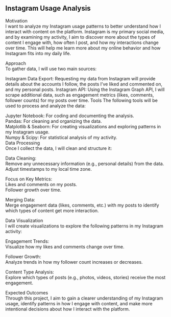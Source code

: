 ## Instagram Usage Analysis  
Motivation  
I want to analyze my Instagram usage patterns to better understand how I interact with content on the platform. Instagram is my primary social media, and by examining my activity, I aim to discover more about the types of content I engage with, how often I post, and how my interactions change over time. This will help me learn more about my online behavior and how Instagram fits into my daily life.

Approach  
To gather data, I will use two main sources:  

Instagram Data Export: Requesting my data from Instagram will provide details about the accounts I follow, the posts I’ve liked and commented on, and my personal posts.
Instagram API: Using the Instagram Graph API, I will scrape additional data, such as engagement metrics (likes, comments, follower counts) for my posts over time.
Tools
The following tools will be used to process and analyze the data:  

Jupyter Notebook: For coding and documenting the analysis.  
Pandas: For cleaning and organizing the data.  
Matplotlib & Seaborn: For creating visualizations and exploring patterns in my Instagram usage.  
Numpy & Scipy: For statistical analysis of my activity.  
Data Processing  
Once I collect the data, I will clean and structure it:  

Data Cleaning:  
Remove any unnecessary information (e.g., personal details) from the data.  
Adjust timestamps to my local time zone.  

Focus on Key Metrics:  
Likes and comments on my posts.  
Follower growth over time.  

Merging Data:    
Merge engagement data (likes, comments, etc.) with my posts to identify which types of content get more interaction.  

Data Visualization  
I will create visualizations to explore the following patterns in my Instagram activity:  

Engagement Trends:  
Visualize how my likes and comments change over time.  

Follower Growth:   
Analyze trends in how my follower count increases or decreases.  

Content Type Analysis:  
Explore which types of posts (e.g., photos, videos, stories) receive the most engagement.  

Expected Outcomes  
Through this project, I aim to gain a clearer understanding of my Instagram usage, identify patterns in how I engage with content, and make more intentional decisions about how I interact with the platform.  
